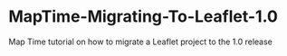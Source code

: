 # MapTime-Migrating-To-Leaflet-1.0
Map Time tutorial on how to migrate a Leaflet project to the 1.0 release

